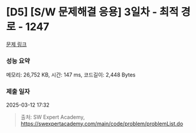 # [D5] [S/W 문제해결 응용] 3일차 - 최적 경로 - 1247 

[문제 링크](https://swexpertacademy.com/main/code/problem/problemDetail.do?contestProbId=AV15OZ4qAPICFAYD) 

### 성능 요약

메모리: 26,752 KB, 시간: 147 ms, 코드길이: 2,448 Bytes

### 제출 일자

2025-03-12 17:32



> 출처: SW Expert Academy, https://swexpertacademy.com/main/code/problem/problemList.do